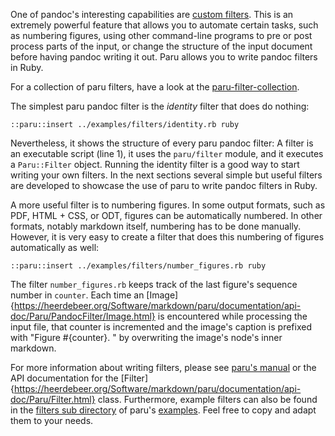 One of pandoc's interesting capabilities are [custom
filters](http://pandoc.org/scripting.html). This is an extremely powerful
feature that allows you to automate certain tasks, such as numbering figures,
using other command-line programs to pre or post process parts of the input,
or change the structure of the input document before having pandoc writing it
out. Paru allows you to write pandoc filters in Ruby. 

For a collection of paru filters, have a look at the
[paru-filter-collection](https://github.com/htdebeer/paru-filter-collection).

The simplest paru pandoc filter is the *identity* filter that does do nothing:

    ::paru::insert ../examples/filters/identity.rb ruby

Nevertheless, it shows the structure of every paru pandoc filter: A filter is
an executable script (line 1), it uses the `paru/filter` module, and it
executes a `Paru::Filter` object. Running the identity filter is a good way to
start writing your own filters. In the next sections several simple but useful
filters are developed to showcase the use of paru to write pandoc filters in
Ruby.

A more useful filter is to numbering figures.
In some output formats, such as PDF, HTML + CSS, or ODT, figures can be
automatically numbered. In other formats, notably markdown itself, numbering
has to be done manually. However, it is very easy to create a filter that does
this numbering of figures automatically as well:

    ::paru::insert ../examples/filters/number_figures.rb ruby

The filter `number_figures.rb` keeps track of the last figure's sequence
number in `counter`.  Each time an
[Image]{https://heerdebeer.org/Software/markdown/paru/documentation/api-doc/Paru/PandocFilter/Image.html}
is encountered while processing the input file, that counter is incremented
and the image's caption is prefixed with "Figure #{counter}. " by overwriting
the image's node's inner markdown.

For more information about writing filters, please see [paru's
manual](https://heerdebeer.org/Software/markdown/paru/) or the API
documentation for the
[Filter]{https://heerdebeer.org/Software/markdown/paru/documentation/api-doc/Paru/Filter.html}
class. Furthermore, example filters can also be found in the [filters
sub directory](examples/filters) of paru's [examples](examples/). Feel free to
copy and adapt them to your needs.
